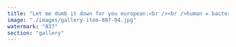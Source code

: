 ```yaml
---
title: "Let me dumb it down for you european:<br /><br />human = bacteries<br />ethereum = petri<br />starlink = nerves<br /><br />le ticker is $ETH"
image: "./images/gallery-item-887-04.jpg"
watermark: "837"
section: "gallery"
---
```

